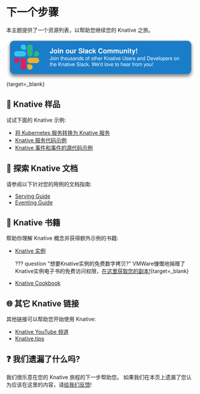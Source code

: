 # 下一个步骤

本主题提供了一个资源列表，以帮助您继续您的 Knative 之旅。

[![Knative Slack Link](images/slack-button.svg)](https://slack.knative.dev/){target=\_blank}

## :test_tube: Knative 样品

试试下面的 Knative 示例:

- [将 Kubernetes 服务转换为 Knative 服务](../serving/convert-deployment-to-knative-service.md)
- [Knative 服务代码示例](../samples/serving.md)
- [Knative 事件和事件的源代码示例](../samples/eventing.md)

## :page_with_curl: 探索 Knative 文档

请参阅以下针对您的用例的文档指南:

- [Serving Guide](../serving/README.md)
- [Eventing Guide](../eventing/README.md)

## :book: Knative 书籍

帮助你理解 Knative 概念并获得额外示例的书籍:

- [Knative 实例](https://www.manning.com/books/knative-in-action)
  
    ??? question "想要Knative实例的免费数字拷贝?"
        VMWare慷慨地捐赠了Knative实例电子书的免费访问权限，[在这里获取您的副本!](https://tanzu.vmware.com/content/ebooks/knative-in-action){target=\_blank}

- [Knative Cookbook](https://www.oreilly.com/library/view/knative-cookbook/9781492061182/)

## :globe_with_meridians: 其它 Knative 链接

其他链接可以帮助您开始使用 Knative:

- [Knative YouTube 频道](https://www.youtube.com/channel/UCq7cipu-A1UHOkZ9fls1N8A)
- [Knative.tips](https://knative.tips/)

## :question: 我们遗漏了什么吗?

我们很乐意在您的 Knative 旅程的下一步帮助您。
如果我们在本页上遗漏了您认为应该在这里的内容，请[给我们反馈](https://forms.gle/Ab44BUBowmnnJsdW9)!
